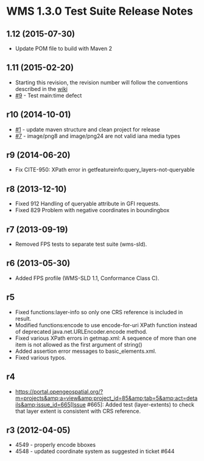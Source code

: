 WMS 1.3.0 Test Suite Release Notes
==================================

1.12 (2015-07-30)
------------------
* Update POM file to build with Maven 2

1.11 (2015-02-20)
-----------------
* Starting this revision, the revision number will follow the conventions described in the [wiki](https://github.com/opengeospatial/cite/wiki/OGC-Compliance-Testing-Tools)
* [#9](https://github.com/opengeospatial/ets-wms13/issues/9) - Test main:time defect 

r10 (2014-10-01)
------------------
* [#1](https://github.com/opengeospatial/ets-wms13/issues/1) - update maven structure and clean project for release
* [#7](https://github.com/opengeospatial/ets-wms13/issues/7) - image/png8 and image/png24 are not valid iana media types

r9 (2014-06-20)
---------------
* Fix CITE-950: XPath error in getfeatureinfo:query_layers-not-queryable

r8 (2013-12-10)
----------------
* Fixed 912 Handling of queryable attribute in GFI requests. 
* Fixed 829 Problem with negative coordinates in boundingbox

r7 (2013-09-19)
---------------
* Removed FPS tests to separate test suite (wms-sld).

r6 (2013-05-30)
---------------
* Added FPS profile (WMS-SLD 1.1, Conformance Class C).

r5
---------------
* Fixed functions:layer-info so only one CRS reference is included in result.
* Modified functions:encode to use encode-for-uri XPath function instead of deprecated java.net.URLEncoder.encode method.
* Fixed various XPath errors in getmap.xml: A sequence of more than one item is not allowed as the first argument of string()
* Added assertion error messages to basic_elements.xml.
* Fixed various typos.

r4
---------------
* https://portal.opengeospatial.org/?m=projects&amp;a=view&amp;project_id=85&amp;tab=5&amp;act=details&amp;issue_id=665[Issue #665]:
  Added test (layer-extents) to check that layer extent is consistent with 
  CRS reference.

r3 (2012-04-05)
---------------
* 4549 - properly encode bboxes
* 4548 - updated coordinate system as suggested in ticket #644


